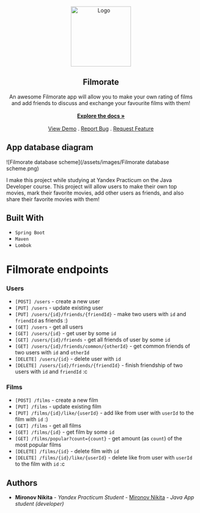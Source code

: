 <br/>
<p align="center">
  <a href="https://github.com/MironovNikita/Java-Filmorate">
    <img src="https://media.tenor.com/XzYfLz7enPQAAAAi/five-star-movie-movie-review.gif" alt="Logo" height=160 width=160></img>
  </a>

  <h2 align="center">Filmorate</h2>
</p>
  <p align="center">
    An awesome Filmorate app will allow you to make your own rating of films and add friends to discuss and exchange your favourite films with them!
    <br/>
    <br/>
    <a href="https://github.com/MironovNikita/Java-Filmorate"><strong>Explore the docs »</strong></a>
    <br/>
    <br/>
    <a href="https://github.com/MironovNikita/Java-Filmorate">View Demo</a>
    .
    <a href="https://github.com/MironovNikita/Java-Filmorate/issues">Report Bug</a>
    .
    <a href="https://github.com/MironovNikita/Java-Filmorate/issues">Request Feature</a>
  </p>


## App database diagram

![Filmorate database scheme](/assets/images/Filmorate database scheme.png)

I make this project while studying at Yandex Practicum on the Java Developer course. This project will allow users to make their own top movies, mark their favorite movies, add other users as friends, and also share their favorite movies with them!

## Built With
- `Spring Boot`
- `Maven`
- `Lombok`

# Filmorate endpoints

### Users
- `[POST] /users` - create a new user
- `[PUT] /users` - update existing user
- `[PUT] /users/{id}/friends/{friendId}` - make two users with `id` and `friendId` as friends :)
- `[GET] /users` - get all users
- `[GET] /users/{id}` - get user by some `id`
- `[GET] /users/{id}/friends` - get all friends of user by some `id`
- `[GET] /users/{id}/friends/common/{otherId}` - get common friends of two users with `id` and `otherId`
- `[DELETE] /users/{id}` - delete user with `id`
- `[DELETE] /users/{id}/friends/{friendId}` - finish friendship of two users with `id` and `friendId` :c

### Films
- `[POST] /films` - create a new film
- `[PUT] /films` - update existing film
- `[PUT] /films/{id}/like/{userId}` - add like from user with `userId` to the film with `id` :)
- `[GET] /films` - get all films
- `[GET] /films/{id}` - get film by some `id`
- `[GET] /films/popular?count={count}` - get amount (as `count`) of the most popular films
- `[DELETE] /films/{id}` - delete film with `id`
- `[DELETE] /films/{id}/like/{userId}` - delete like from user with `userId` to the film with `id` :c

## Authors

* **Mironov Nikita** - *Yandex Practicum Student* - [Mironov Nikita](https://github.com/MironovNikita/) - *Java App student (developer)*
